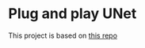 # Plug and play UNet

This project is based on [this repo](https://github.com/milesial/Pytorch-UNet)